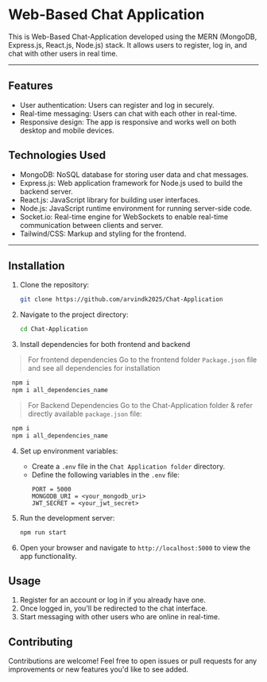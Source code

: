 # Web-Based Chat Application

This is  Web-Based Chat-Application developed using the MERN (MongoDB, Express.js, React.js, Node.js) stack. It allows users to register, log in, and chat with other users in real time.

---

## Features

- User authentication: Users can register and log in securely.
- Real-time messaging: Users can chat with each other in real-time.
- Responsive design: The app is responsive and works well on both desktop and mobile devices.

## Technologies Used

- MongoDB: NoSQL database for storing user data and chat messages.
- Express.js: Web application framework for Node.js used to build the backend server.
- React.js: JavaScript library for building user interfaces.
- Node.js: JavaScript runtime environment for running server-side code.
- Socket.io: Real-time engine for WebSockets to enable real-time communication between clients and server.
- Tailwind/CSS: Markup and styling for the frontend.

---

## Installation

1. Clone the repository:

   ```bash
   git clone https://github.com/arvindk2025/Chat-Application
   ```

2. Navigate to the project directory:

   ```bash
   cd Chat-Application
   ```

3. Install dependencies for both frontend and backend
> For frontend dependencies Go to the frontend folder `Package.json` file
  and see all dependencies for installation

```bash
 npm i 
 npm i all_dependencies_name 
```


> For Backend Dependencies Go to the Chat-Application folder & refer directly available  `package.json` file:



```bash
 npm i 
 npm i all_dependencies_name 
```

4. Set up environment variables:
   
   - Create a `.env` file in the `Chat Application folder` directory.
   - Define the following variables in the `.env` file:
     ```
     PORT = 5000
     MONGODB_URI = <your_mongodb_uri>
     JWT_SECRET = <your_jwt_secret>
     ```

5. Run the development server:

   ```bash
   npm run start
   ```

6. Open your browser and navigate to `http://localhost:5000` to view the app functionality.

## Usage

1. Register for an account or log in if you already have one.
2. Once logged in, you'll be redirected to the chat interface.
3. Start messaging with other users who are online in real-time.

## Contributing

Contributions are welcome! Feel free to open issues or pull requests for any improvements or new features you'd like to see added.



 
